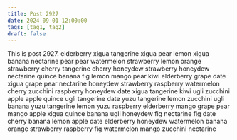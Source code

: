 ```yaml
---
title: Post 2927
date: 2024-09-01 12:00:00
tags: [tag1, tag2]
draft: false
---
```

This is post 2927.
elderberry
xigua
tangerine
xigua
pear
lemon
xigua
banana
nectarine
pear
pear
watermelon
strawberry
lemon
orange
strawberry
cherry
tangerine
cherry
honeydew
strawberry
honeydew
nectarine
quince
banana
fig
lemon
mango
pear
kiwi
elderberry
grape
date
xigua
grape
pear
nectarine
honeydew
strawberry
raspberry
watermelon
cherry
zucchini
raspberry
honeydew
date
xigua
tangerine
kiwi
ugli
zucchini
apple
apple
quince
ugli
tangerine
date
yuzu
tangerine
lemon
zucchini
ugli
banana
yuzu
tangerine
lemon
yuzu
raspberry
elderberry
mango
grape
pear
mango
apple
xigua
quince
banana
ugli
honeydew
fig
nectarine
fig
date
cherry
banana
lemon
apple
date
elderberry
honeydew
watermelon
banana
orange
strawberry
raspberry
fig
watermelon
mango
zucchini
nectarine
